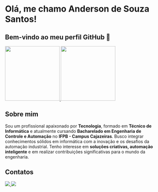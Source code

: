 # Olá, me chamo Anderson de Souza Santos!  

## Bem-vindo ao meu perfil GitHub 👋  

<div> 
  <a href="https://github.com/adsouzasantos">
    <img loading="lazy" height="180em" src="https://github-readme-stats.vercel.app/api/top-langs/?username=adsouzasantos&layout=compact&langs_count=7&theme=dracula"/>
    <img loading="lazy" height="180em" src="https://github-readme-stats.vercel.app/api?username=adsouzasantos&show_icons=true&theme=dracula&include_all_commits=true&count_private=true"/>
  </a>
</div>  

## Sobre mim
Sou um profissional apaixonado por **Tecnologia**, formado em **Técnico de Informática** e atualmente cursando **Bacharelado em Engenharia de Controle e Automação** no **IFPB - Campus Cajazeiras**. Busco integrar conhecimentos sólidos em informática com a inovação e os desafios da automação industrial. Tenho interesse em **soluções criativas, automação inteligente** e em realizar contribuições significativas para o mundo da engenharia.

## Contatos
<div>
  <a href="mailto:info.andersonsouza@gmail.com">
    <img loading="lazy" src="https://img.shields.io/badge/Gmail-D14836?style=for-the-badge&logo=gmail&logoColor=white" target="_blank">
  </a>
  <a href="https://www.linkedin.com/in/anderson-souza-santos" target="_blank">
    <img loading="lazy" src="https://img.shields.io/badge/-LinkedIn-%230077B5?style=for-the-badge&logo=linkedin&logoColor=white" target="_blank">
  </a>
</div>

